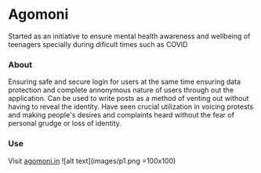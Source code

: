 # Agomoni

Started as an initiative to ensure mental health awareness and wellbeing of teenagers specially during dificult times such as COVID


### About

Ensuring safe and secure login for users at the same time ensuring data protection and complete annonymous nature of users through out the application. Can be used to write posts as a method of venting out without having to reveal the identity. Have seen crucial utilization in voicing protests and making people's desires and complaints heard without the fear of personal grudge or loss of identity.

### Use

Visit [agomoni.in](agomoni.in)
 ![alt text](images/p1.png =100x100)

